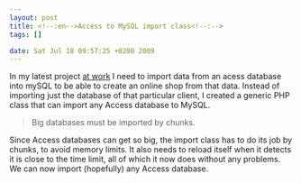 ```yaml
--- 
layout: post
title: <!--:en-->Access to MySQL import class<!--:-->
tags: []

date: Sat Jul 18 09:57:25 +0200 2009
---
```

In my latest project <a href="http://tecknosfera.com">at work</a> I need to import data from an acess database into mySQL to be able to create an online shop from that data. Instead of importing just the database of that particular client, I created a generic PHP class that can import any Access database to MySQL.
<blockquote>
Big databases must be imported by chunks.</blockquote>
Since Access databases can get so big, the import class has to do its job by chunks, to avoid memory limits. It also needs to reload itself when it detects it is close to the time limit, all of which it now does without any problems.
We can now import (hopefully) any Access database.
